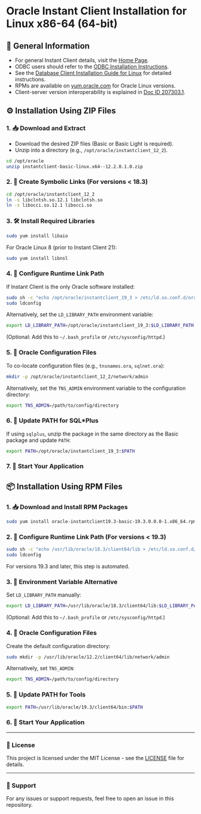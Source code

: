 # Oracle Instant Client Installation for Linux x86-64 (64-bit)

## 📘 General Information
- For general Instant Client details, visit the [Home Page](https://www.oracle.com/database/technologies/instant-client.html).
- ODBC users should refer to the [ODBC Installation Instructions](https://www.oracle.com/database/technologies/instant-client-odbc-downloads.html).
- See the [Database Client Installation Guide for Linux](https://docs.oracle.com/en/database/) for detailed instructions.
- RPMs are available on [yum.oracle.com](https://yum.oracle.com) for Oracle Linux versions.
- Client-server version interoperability is explained in [Doc ID 207303.1](https://support.oracle.com/epmos/faces/DocumentDisplay?id=207303.1).

## ⚙️ Installation Using ZIP Files

### 1. 📥 Download and Extract
- Download the desired ZIP files (Basic or Basic Light is required).
- Unzip into a directory (e.g., `/opt/oracle/instantclient_12_2`).

```bash
cd /opt/oracle      
unzip instantclient-basic-linux.x64--12.2.0.1.0.zip
```

### 2. 🔗 Create Symbolic Links (For versions < 18.3)

```bash
cd /opt/oracle/instantclient_12_2
ln -s libclntsh.so.12.1 libclntsh.so
ln -s libocci.so.12.1 libocci.so
```

### 3. 🛠 Install Required Libraries

```bash
sudo yum install libaio
```

For Oracle Linux 8 (prior to Instant Client 21):

```bash
sudo yum install libnsl
```

### 4. 📂 Configure Runtime Link Path
If Instant Client is the only Oracle software installed:

```bash
sudo sh -c "echo /opt/oracle/instantclient_19_3 > /etc/ld.so.conf.d/oracle-instantclient.conf"
sudo ldconfig
```

Alternatively, set the `LD_LIBRARY_PATH` environment variable:

```bash
export LD_LIBRARY_PATH=/opt/oracle/instantclient_19_3:$LD_LIBRARY_PATH
```

(Optional: Add this to `~/.bash_profile` or `/etc/sysconfig/httpd`.)

### 5. 📜 Oracle Configuration Files
To co-locate configuration files (e.g., `tnsnames.ora`, `sqlnet.ora`):

```bash
mkdir -p /opt/oracle/instantclient_12_2/network/admin
```

Alternatively, set the `TNS_ADMIN` environment variable to the configuration directory:

```bash
export TNS_ADMIN=/path/to/config/directory
```

### 6. 🔗 Update PATH for SQL*Plus
If using `sqlplus`, unzip the package in the same directory as the Basic package and update `PATH`:

```bash
export PATH=/opt/oracle/instantclient_19_3:$PATH
```

### 7. 🚀 Start Your Application

## 📦 Installation Using RPM Files

### 1. 📥 Download and Install RPM Packages

```bash
sudo yum install oracle-instantclient19.3-basic-19.3.0.0.0-1.x86_64.rpm
```

### 2. 📂 Configure Runtime Link Path (For versions < 19.3)

```bash
sudo sh -c "echo /usr/lib/oracle/18.3/client64/lib > /etc/ld.so.conf.d/oracle-instantclient.conf"
sudo ldconfig
```

For versions 19.3 and later, this step is automated.

### 3. 🔗 Environment Variable Alternative
Set `LD_LIBRARY_PATH` manually:

```bash
export LD_LIBRARY_PATH=/usr/lib/oracle/18.3/client64/lib:$LD_LIBRARY_PATH
```

(Optional: Add this to `~/.bash_profile` or `/etc/sysconfig/httpd`.)

### 4. 📜 Oracle Configuration Files
Create the default configuration directory:

```bash
sudo mkdir -p /usr/lib/oracle/12.2/client64/lib/network/admin
```

Alternatively, set `TNS_ADMIN`:

```bash
export TNS_ADMIN=/path/to/config/directory
```

### 5. 🔗 Update PATH for Tools

```bash
export PATH=/usr/lib/oracle/19.3/client64/bin:$PATH
```

### 6. 🚀 Start Your Application

---

### 📄 License

This project is licensed under the MIT License - see the [LICENSE](LICENSE) file for details.

---

### 🔑 Support

For any issues or support requests, feel free to open an issue in this repository.
